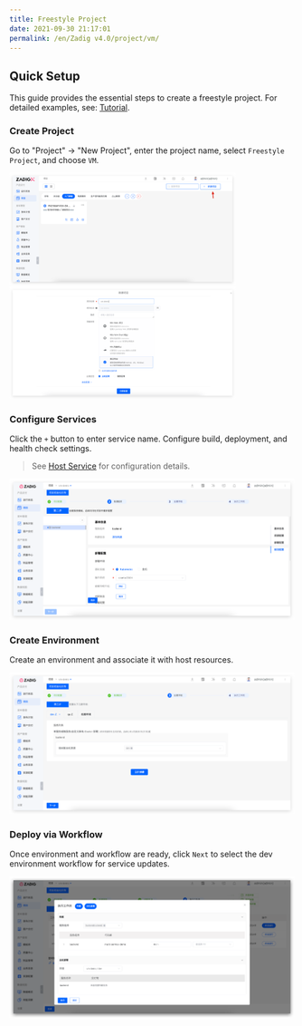 ```yaml
---
title: Freestyle Project
date: 2021-09-30 21:17:01
permalink: /en/Zadig v4.0/project/vm/
---
```


## Quick Setup

This guide provides the essential steps to create a freestyle project. For detailed examples, see: [Tutorial](https://www.koderover.com/tutorials-detail/codelabs/cloudhost/index.html?index=..%2F..index#0).

### Create Project

Go to "Project" → "New Project", enter the project name, select `Freestyle Project`, and choose `VM`.

<img src="../../../_images/create_project_entrance.png" width="400">
<img src="../../../_images/vm_onboarding_1_310.png" width="400">

### Configure Services
Click the `+` button to enter service name. Configure build, deployment, and health check settings.

> See [Host Service](/en/Zadig%20v4.0/project/service/vm/) for configuration details.

![Service configuration](../../../_images/vm_onboarding_add_service_220.png)

### Create Environment

Create an environment and associate it with host resources.

![Join the environment](../../../_images/vm_onboarding_3_220.png)

### Deploy via Workflow

Once environment and workflow are ready, click `Next` to select the dev environment workflow for service updates.

![Workflow delivery](../../../_images/vm_onboarding_4_220.png)